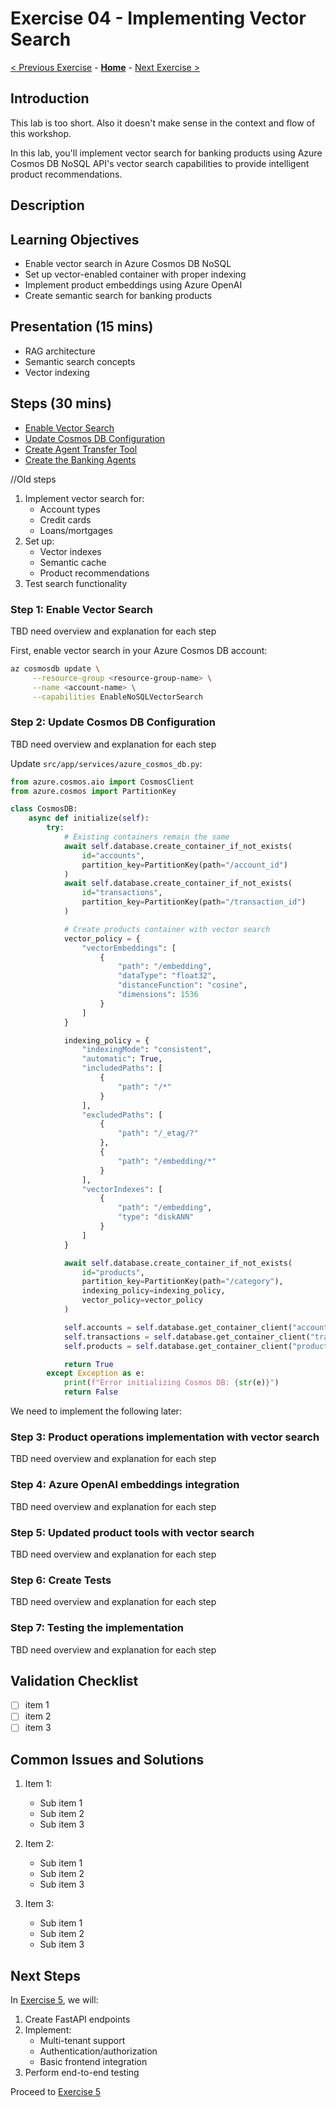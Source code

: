 # Exercise 04 - Implementing Vector Search

[< Previous Exercise](./Exercise-03.md) - **[Home](../README.md)** - [Next Exercise >](./Exercise-05.md)

## Introduction

This lab is too short. Also it doesn't make sense in the context and flow of this workshop.

In this lab, you'll implement vector search for banking products using Azure Cosmos DB NoSQL API's vector search capabilities to provide intelligent product recommendations.

## Description


## Learning Objectives

- Enable vector search in Azure Cosmos DB NoSQL
- Set up vector-enabled container with proper indexing
- Implement product embeddings using Azure OpenAI
- Create semantic search for banking products

## Presentation (15 mins)

- RAG architecture
- Semantic search concepts
- Vector indexing

## Steps (30 mins)

  - [Enable Vector Search](#step-1-enable-vector-search)
  - [Update Cosmos DB Configuration](#step-2-update-cosmos-db-configuration)
  - [Create Agent Transfer Tool](#step-3-create-the-tests)
  - [Create the Banking Agents](#step-4-testing-the-implementation)

//Old steps
1. Implement vector search for:
   - Account types
   - Credit cards
   - Loans/mortgages
2. Set up:
   - Vector indexes
   - Semantic cache
   - Product recommendations
3. Test search functionality

### Step 1: Enable Vector Search

TBD need overview and explanation for each step

First, enable vector search in your Azure Cosmos DB account:

```bash
az cosmosdb update \
     --resource-group <resource-group-name> \
     --name <account-name> \
     --capabilities EnableNoSQLVectorSearch
```

### Step 2: Update Cosmos DB Configuration

TBD need overview and explanation for each step

Update `src/app/services/azure_cosmos_db.py`:

```python
from azure.cosmos.aio import CosmosClient
from azure.cosmos import PartitionKey

class CosmosDB:
    async def initialize(self):
        try:
            # Existing containers remain the same
            await self.database.create_container_if_not_exists(
                id="accounts",
                partition_key=PartitionKey(path="/account_id")
            )
            await self.database.create_container_if_not_exists(
                id="transactions",
                partition_key=PartitionKey(path="/transaction_id")
            )

            # Create products container with vector search
            vector_policy = {
                "vectorEmbeddings": [
                    {
                        "path": "/embedding",
                        "dataType": "float32",
                        "distanceFunction": "cosine",
                        "dimensions": 1536
                    }
                ]
            }

            indexing_policy = {
                "indexingMode": "consistent",
                "automatic": True,
                "includedPaths": [
                    {
                        "path": "/*"
                    }
                ],
                "excludedPaths": [
                    {
                        "path": "/_etag/?"
                    },
                    {
                        "path": "/embedding/*"
                    }
                ],
                "vectorIndexes": [
                    {
                        "path": "/embedding",
                        "type": "diskANN"
                    }
                ]
            }

            await self.database.create_container_if_not_exists(
                id="products",
                partition_key=PartitionKey(path="/category"),
                indexing_policy=indexing_policy,
                vector_policy=vector_policy
            )

            self.accounts = self.database.get_container_client("accounts")
            self.transactions = self.database.get_container_client("transactions")
            self.products = self.database.get_container_client("products")

            return True
        except Exception as e:
            print(f"Error initializing Cosmos DB: {str(e)}")
            return False
```

We need to implement the following later:

### Step 3: Product operations implementation with vector search
TBD need overview and explanation for each step

### Step 4: Azure OpenAI embeddings integration
TBD need overview and explanation for each step

### Step 5: Updated product tools with vector search
TBD need overview and explanation for each step

### Step 6: Create Tests
TBD need overview and explanation for each step

### Step 7: Testing the implementation
TBD need overview and explanation for each step


## Validation Checklist

- [ ] item 1
- [ ] item 2
- [ ] item 3

## Common Issues and Solutions

1. Item 1:

   - Sub item 1
   - Sub item 2
   - Sub item 3

1. Item 2:

   - Sub item 1
   - Sub item 2
   - Sub item 3

3. Item 3:

   - Sub item 1
   - Sub item 2
   - Sub item 3


## Next Steps

In [Exercise 5](./Exercise-05.md), we will:

1. Create FastAPI endpoints
2. Implement:
   - Multi-tenant support
   - Authentication/authorization
   - Basic frontend integration
3. Perform end-to-end testing

Proceed to [Exercise 5](./Exercise-05.md)

